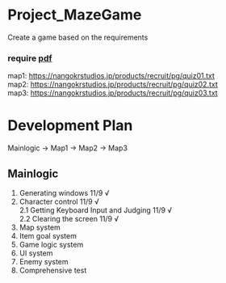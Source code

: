 # Project_MazeGame
 Create a game based on the requirements

### require [pdf](./エンジニア採用課題_require.pdf)  
map1: https://nangokrstudios.jp/products/recruit/pg/quiz01.txt  
map2: https://nangokrstudios.jp/products/recruit/pg/quiz02.txt  
map3: https://nangokrstudios.jp/products/recruit/pg/quiz03.txt  

# Development Plan
Mainlogic -> Map1 -> Map2 -> Map3

## Mainlogic
1. Generating windows   11/9 √
2. Character control    11/9 √  
    2.1 Getting Keyboard Input and Judging                  11/9 √  
    2.2 Clearing the screen                                 11/9 √  
3. Map system
4. Item goal system
5. Game logic system
6. UI system
7. Enemy system
8. Comprehensive test
